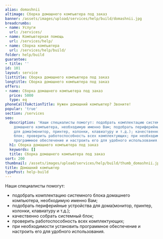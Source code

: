 ```yaml
---
alias: domashnii
altimage: Сборка домашнего компьютера под заказ
banner: /assets/images/upload/services/help/build/domashnii.jpg
breadcrumbs:
- name: Услуги
  url: /services/
- name: Компьютерная помощь
  url: /services/help/
- name: Сборка компьютера
  url: /services/help/build/
folder: help/build
guarantee:
- title: ''
id: 101
layout: service
listtitle: Сборка домашнего компьютера под заказ
longtitle: Сборка домашнего компьютера под заказ
offers:
- name: Сборка домашнего компьютера под заказ
  price: 5000
  type: eq
phoneCallToActionTitle: Нужен домашний компьютер? Звоните!
popular: 'true'
section: /services
seo:
  description: 'Наши специалисты помогут: подобрать комплектацию системного блока
    домашнего компьютера, необходимую именно Вам; подобрать периферийные устройства
    для дома(монитор, принтер, колонки, клавиатуру и т.д.); качественно собрать системный
    блок; проверить работоспособность всех комплектующих; при необходимости установить
    программное обеспечение и настроить его для удобного использования.'
  h1: Сборка домашнего компьютера под заказ
  keywords: []
  title: Сборка домашнего компьютера под заказ
sort: 200
thumbnail: /assets/images/upload/services/help/build/thumb_domashnii.jpg
title: Домашний компьютер
typePost: help-build
---
```

Наши специалисты помогут:

* подобрать комплектацию системного блока домашнего компьютера, необходимую именно Вам;
* подобрать периферийные устройства для дома(монитор, принтер, колонки, клавиатуру и т.д.);
* качественно собрать системный блок; 
* проверить работоспособность всех комплектующих;
* при необходимости установить программное обеспечение и настроить его для удобного использования.